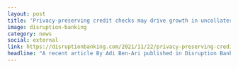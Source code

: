 ```yaml
---
layout: post
title: 'Privacy-preserving credit checks may drive growth in uncollaterised DeFi'
image: disruption-banking
category: news
social: external
link: https://disruptionbanking.com/2021/11/22/privacy-preserving-credit-checks-may-drive-growth-in-uncollaterised-defi/
headline: "A recent article By Adi Ben-Ari published in Disruption Banking"
---
```

